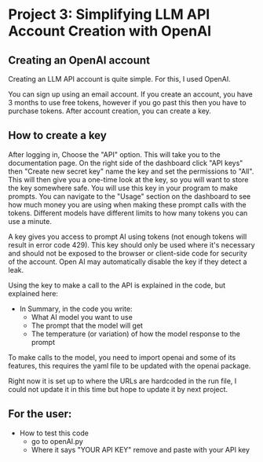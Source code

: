 
# Project 3: Simplifying LLM API Account Creation with OpenAI

## Creating an OpenAI account
Creating an LLM API account is quite simple. For this, I used OpenAI.

You can sign up using an email account. If you create an account, you have 3 months to use free tokens, however if you go past this then you have to purchase tokens. After account creation, you can create a key.

## How to create a key
After logging in, Choose the "API" option. This will take you to the documentation page. On the right side of the dashboard click "API keys" then "Create new secret key" name the key and set the permissions to "All". This will then give you a one-time look at the key, so you will want to store the key somewhere safe. You will use this key in your program to make prompts. You can navigate to the "Usage" section on the dashboard to see how much money you are using when making these prompt calls with the tokens. Different models have different limits to how many tokens you can use a minute.


A key gives you access to prompt AI using tokens (not enough tokens will result in error code 429). This key should only be used where it's necessary and should not be exposed to the browser or client-side code for security of the account. Open AI may automatically disable the key if they detect a leak.

Using the key to make a call to the API is explained in the code, but explained here: 
- In Summary, in the code you write:
    - What AI model you want to use
    - The prompt that the model will get
    - The temperature (or variation) of how the model response to the prompt

To make calls to the model, you need to import openai and some of its features, this requires the yaml file to be updated with the openai package.

Right now it is set up to where the URLs are hardcoded in the run file, I could not update it in this time but hope to update it by next project.

## For the user:
- How to test this code
    - go to openAI.py
    - Where it says "YOUR API KEY" remove and paste with your API key